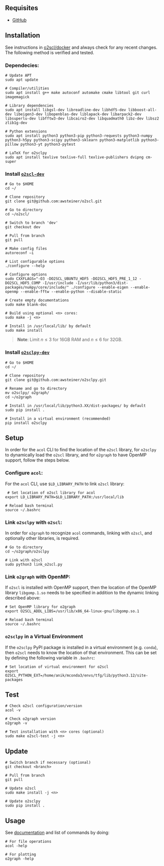 ## Requisites
- [GitHub](./github.md)


## Installation 
See instructions in [o2scl/docker](https://github.com/awsteiner/o2scl/tree/dev/docker) and always check for any recent changes. The following method is verified and tested.

### Dependecies:

```
# Update APT 
sudo apt update

# Compiler/utilities 
sudo apt install g++ make autoconf automake cmake libtool git curl imagemagick

# Library dependencies
sudo apt install libgsl-dev libreadline-dev libhdf5-dev libboost-all-dev libeigen3-dev libopenblas-dev liblapack-dev libarpack2-dev libsuperlu-dev libfftw3-dev libcairo2-dev libquadmath0 libz-dev libsz2 zlib1g-dev

# Python extensions
sudo apt install python3 python3-pip python3-requests python3-numpy python3-h5py python3-scipy python3-sklearn python3-matplotlib python3-pillow python3-yt python3-pytest

# LaTeX for o2sclpy
sudo apt install texlive texlive-full texlive-publishers dvipng cm-super
```

### Install [`o2scl-dev`](https://github.com/awsteiner/o2scl/tree/dev)

```
# Go to $HOME
cd ~/

# Clone repository
git clone git@github.com:awsteiner/o2scl.git

# Go to directory 
cd ~/o2scl/

# Switch to branch 'dev'
git checkout dev

# Pull from branch 
git pull

# Make config files 
autoreconf –i

# List configurable options 
./configure --help

# Configure options
sudo CXXFLAGS="-O3 -DO2SCL_UBUNTU_HDF5 -DO2SCL_HDF5_PRE_1_12 -DO2SCL_HDF5_COMP -I/usr/include -I/usr/lib/python3/dist-packages/numpy/core/include/" ./configure --enable-eigen --enable-openmp --enable-fftw --enable-python --disable-static

# Create empty documentations
sudo make blank-doc

# Build using optional <n> cores:
sudo make -j <n>

# Install in /usr/local/lib/ by default 
sudo make install
```

> **Note**: Limit $n \le 3$ for 16GB RAM and $n \le 6$ for 32GB.

### Install [`o2sclpy-dev`](https://github.com/awsteiner/o2sclpy/tree/dev)

```
# Go to $HOME 
cd ~/

# Clone repository 
git clone git@github.com:awsteiner/o2sclpy.git

# Rename and go to directory 
mv o2sclpy/ o2graph/
cd ~/o2graph

# Install in /usr/local/lib/python3.XX/dist-packages/ by default 
sudo pip install .

# Install in a virtual environment (recommended)
pip install o2sclpy
```


## Setup
In order for the `acol` CLI to find the location of the `o2scl` library, for `o2sclpy` to dynamically load the `o2scl` library, and for `o2graph` to have OpenMP support, follow the steps below.

### Configure `acol`:

For the `acol` CLI, use `$LD_LIBRARY_PATH` to link `o2scl` library:

```
 # Set location of o2scl library for acol
export LD_LIBRARY_PATH=$LD_LIBRARY_PATH:/usr/local/lib

# Reload bash terminal
source ~/.bashrc
```

### Link `o2sclpy` with `o2scl`:
In order for `o2graph` to recognize `acol` commands, linking with `o2scl`, and optionally other libraries, is required.

```
# Go to directory
cd ~/o2graph/o2sclpy

# Link with o2scl
sudo python3 link_o2scl.py
```

### Link `o2graph` with OpenMP:
If `o2scl` is installed with OpenMP support, then the location of the OpenMP library `libgomp.1.so` needs to be specified in addition to the dynamic linking described above:

```
# Set OpenMP library for o2graph
export O2SCL_ADDL_LIBS=/usr/lib/x86_64-linux-gnu/libgomp.so.1

# Reload bash terminal
source ~/.bashrc
``` 

### `o2sclpy` in a Virtual Environment
If the `o2sclpy` PyPI package is installed in a virtual environment (e.g. `conda`), then `o2scl` needs to know the location of that environment. This can be set by defining the following variable in `.bashrc`:

```
# Set location of virtual environment for o2scl
export O2SCL_PYTHON_EXT=/home/anik/mconda3/envs/tfg/lib/python3.12/site-packages
```

## Test

```
# Check o2scl configuration/version
acol -v

# Check o2graph version
o2graph -v

# Test installation with <n> cores (optional)
sudo make o2scl-test -j <n>
```


## Update 

```
# Switch branch if necessary (optional)
git checkout <branch>

# Pull from branch
git pull

# Update o2scl
sudo make install -j <n>

# Update o2sclpy
sudo pip install .
```


## Usage
See [documentation](https://neutronstars.utk.edu/code/o2scl/html/index.html) and list of commands by doing:
```
# For file operations
acol -help 

# For plotting
o2graph -help
```
